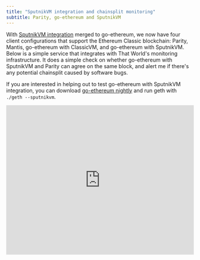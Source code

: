 ```yaml
---
title: "SputnikVM integration and chainsplit monitoring"
subtitle: Parity, go-ethereum and SputnikVM
---
```


<section markdown="1">

With [SputnikVM
integration](https://github.com/ethereumproject/go-ethereum/pull/413)
merged to go-ethereum, we now have four client configurations that
support the Ethereum Classic blockchain: Parity, Mantis, go-ethereum
with ClassicVM, and go-ethereum with SputnikVM. Below is a simple
service that integrates with That World's monitoring
infrastructure. It does a simple check on whether go-ethereum with
SputnikVM and Parity can agree on the same block, and alert me if
there's any potential chainsplit caused by software bugs.

If you are interested in helping out to test go-ethereum with
SputnikVM integration, you can download [go-ethereum
nightly](http://builds.etcdevteam.com) and run geth with `./geth
--sputnikvm`.

</section>

<iframe src="https://grafana.that.world/dashboard-solo/db/ethereum-classic?orgId=2&panelId=1" width="100%" height="400" frameborder="0"></iframe>
